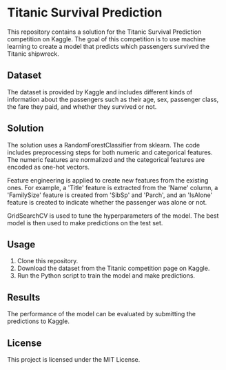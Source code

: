 # Titanic Survival Prediction

This repository contains a solution for the Titanic Survival Prediction competition on Kaggle. The goal of this competition is to use machine learning to create a model that predicts which passengers survived the Titanic shipwreck.

## Dataset

The dataset is provided by Kaggle and includes different kinds of information about the passengers such as their age, sex, passenger class, the fare they paid, and whether they survived or not.

## Solution

The solution uses a RandomForestClassifier from sklearn. The code includes preprocessing steps for both numeric and categorical features. The numeric features are normalized and the categorical features are encoded as one-hot vectors.

Feature engineering is applied to create new features from the existing ones. For example, a 'Title' feature is extracted from the 'Name' column, a 'FamilySize' feature is created from 'SibSp' and 'Parch', and an 'IsAlone' feature is created to indicate whether the passenger was alone or not.

GridSearchCV is used to tune the hyperparameters of the model. The best model is then used to make predictions on the test set.

## Usage

1. Clone this repository.
2. Download the dataset from the Titanic competition page on Kaggle.
3. Run the Python script to train the model and make predictions.

## Results

The performance of the model can be evaluated by submitting the predictions to Kaggle.

## License

This project is licensed under the MIT License.
